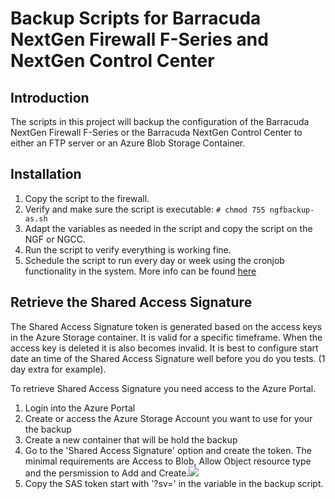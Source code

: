 # Backup Scripts for Barracuda NextGen Firewall F-Series and NextGen Control Center

## Introduction
The scripts in this project will backup the configuration of the Barracuda NextGen Firewall F-Series or the Barracuda NextGen Control Center to either an FTP server or an Azure Blob Storage Container.

## Installation
<ol>
    <li>Copy the script to the firewall.</li>
    <li>Verify and make sure the script is executable: <code># chmod 755 ngfbackup-as.sh</code></li>
    <li>Adapt the variables as needed in the script and copy the script on the NGF or NGCC.</li>
    <li>Run the script to verify everything is working fine.</li>
    <li>Schedule the script to run every day or week using the cronjob functionality in the system. More info can be found <a href="https://campus.barracuda.com/product/nextgenfirewallf/article/NGF71/ConfigCronjobs/">here</a></li>
</ol>

## Retrieve the Shared Access Signature

The Shared Access Signature token is generated based on the access keys in the Azure Storage container. It is valid for a specific timeframe. When the access key is deleted it is also becomes invalid. It is best to configure start date an time of the Shared Access Signature well before you do you tests. (1 day extra for example).

To retrieve Shared Access Signature you need access to the Azure Portal.

<ol>
    <li>Login into the Azure Portal</li>
    <li>Create or access the Azure Storage Account you want to use for your the backup</li>
    <li>Create a new container that will be hold the backup</li>
    <li>Go to the 'Shared Access Signature' option and create the token. The minimal requirements are Access to Blob, Allow Object resource type and the persmission to Add and Create.<img src="../../../../../../raw/master/contrib/general/ngf-backup/images/sharedaccesssignature.png"/></li>
    <li>Copy the SAS token start with '?sv=' in the variable in the backup script.</li>
</ol>
